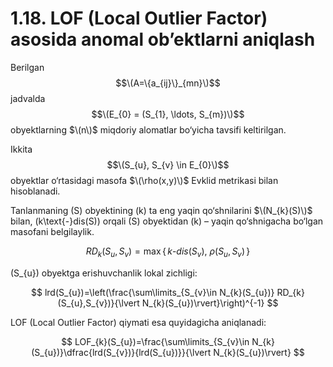 # 1.18. LOF (Local Outlier Factor) asosida anomal ob’ektlarni aniqlash

Berilgan $$\(A=\{a_{ij}\}_{mn}\)$$ jadvalda $$\(E_{0} = (S_{1}, \ldots, S_{m})\)$$ obyektlarning $\(n\)$ miqdoriy alomatlar bo‘yicha tavsifi keltirilgan.

Ikkita $$\(S_{u}, S_{v} \in E_{0}\)$$ obyektlar o‘rtasidagi masofa $\(\rho(x,y)\)$ Evklid metrikasi bilan hisoblanadi.

Tanlanmaning \(S\) obyektining \(k\) ta eng yaqin qo‘shnilarini $\(N_{k}(S)\)$ bilan, \(k\text{-}dis(S)\) orqali \(S\) obyektidan \(k\) – yaqin qo‘shnigacha bo‘lgan masofani belgilaylik.

$$
RD_{k}(S_{u}, S_{v})=\max\{\,k\text{-}dis(S_{v}),\ \rho(S_{u},S_{v})\,\}
$$

\(S_{u}\) obyektga erishuvchanlik lokal zichligi:

$$
lrd(S_{u})=\left(\frac{\sum\limits_{S_{v}\in N_{k}(S_{u})} RD_{k}(S_{u},S_{v})}{\lvert N_{k}(S_{u})\rvert}\right)^{-1}
$$

LOF (Local Outlier Factor) qiymati esa quyidagicha aniqlanadi:

$$
LOF_{k}(S_{u})=\frac{\sum\limits_{S_{v}\in N_{k}(S_{u})}\dfrac{lrd(S_{v})}{lrd(S_{u})}}{\lvert N_{k}(S_{u})\rvert}
$$
